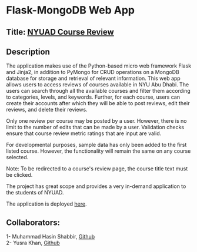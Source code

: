 # Flask-MongoDB Web App

## Title: [NYUAD Course Review](https://i6.cims.nyu.edu/~mhs581/web-app-do-chussar/flask.cgi/)

## Description
The application makes use of the Python-based micro web framework Flask and Jinja2, in addition to PyMongo for CRUD operations on a MongoDB database for storage and retrieval of relevant information. This web app allows users to access reviews of courses available in NYU Abu Dhabi. The users can search through all the available courses and filter them according to categories, levels, and keywords.
Further, for each course, users can create their accounts after which they will be able to post reviews, edit their reviews, and delete their reviews.

Only one review per course may be posted by a user. However, there is no limit to the number of edits that can be made by a user. Validation checks ensure that course review metric ratings that are input are valid.

For developmental purposes, sample data has only been added to the first listed course. However, the functionality will remain the same on any course selected.

Note: To be redirected to a course's review page, the course title text must be clicked.


The project has great scope and provides a very in-demand application to the students of NYUAD.

The application is deployed [here](https://i6.cims.nyu.edu/~mhs581/web-app-do-chussar/flask.cgi/).

## Collaborators:
1- Muhammad Hasin Shabbir, [Github](https://github.com/hasin-shabbir/)
<br>
2- Yusra Khan, [Github](https://github.com/yusra-khan)


